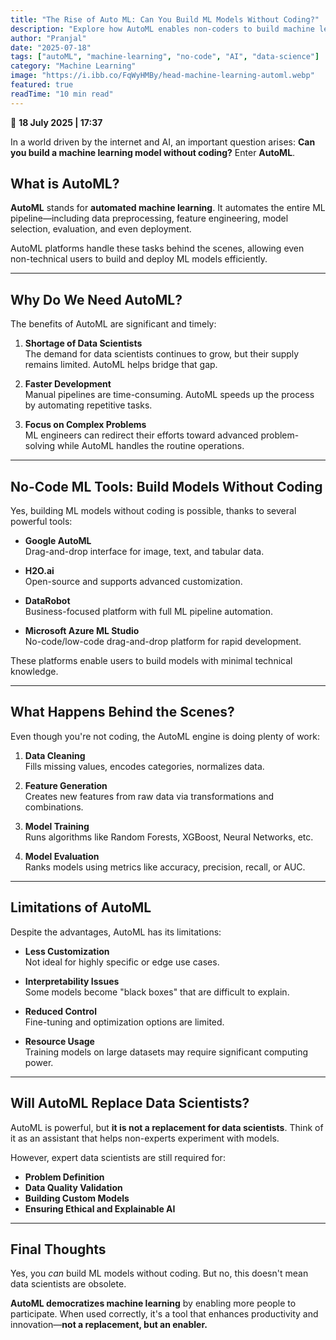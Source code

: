 ```yaml
---
title: "The Rise of Auto ML: Can You Build ML Models Without Coding?"
description: "Explore how AutoML enables non-coders to build machine learning models and understand its benefits, limitations, and real-world applications."
author: "Pranjal"
date: "2025-07-18"
tags: ["autoML", "machine-learning", "no-code", "AI", "data-science"]
category: "Machine Learning"
image: "https://i.ibb.co/FqWyHMBy/head-machine-learning-automl.webp"
featured: true
readTime: "10 min read"
---
```



📅 **18 July 2025 | 17:37**

In a world driven by the internet and AI, an important question arises: **Can you build a machine learning model without coding?** Enter **AutoML**.

## What is AutoML?

**AutoML** stands for **automated machine learning**. It automates the entire ML pipeline—including data preprocessing, feature engineering, model selection, evaluation, and even deployment.

AutoML platforms handle these tasks behind the scenes, allowing even non-technical users to build and deploy ML models efficiently.

---

## Why Do We Need AutoML?

The benefits of AutoML are significant and timely:

1. **Shortage of Data Scientists**  
   The demand for data scientists continues to grow, but their supply remains limited. AutoML helps bridge that gap.

2. **Faster Development**  
   Manual pipelines are time-consuming. AutoML speeds up the process by automating repetitive tasks.

3. **Focus on Complex Problems**  
   ML engineers can redirect their efforts toward advanced problem-solving while AutoML handles the routine operations.

---

## No-Code ML Tools: Build Models Without Coding

Yes, building ML models without coding is possible, thanks to several powerful tools:

- **Google AutoML**  
  Drag-and-drop interface for image, text, and tabular data.

- **H2O.ai**  
  Open-source and supports advanced customization.

- **DataRobot**  
  Business-focused platform with full ML pipeline automation.

- **Microsoft Azure ML Studio**  
  No-code/low-code drag-and-drop platform for rapid development.

These platforms enable users to build models with minimal technical knowledge.

---

## What Happens Behind the Scenes?

Even though you're not coding, the AutoML engine is doing plenty of work:

1. **Data Cleaning**  
   Fills missing values, encodes categories, normalizes data.

2. **Feature Generation**  
   Creates new features from raw data via transformations and combinations.

3. **Model Training**  
   Runs algorithms like Random Forests, XGBoost, Neural Networks, etc.

4. **Model Evaluation**  
   Ranks models using metrics like accuracy, precision, recall, or AUC.

---

## Limitations of AutoML

Despite the advantages, AutoML has its limitations:

- **Less Customization**  
  Not ideal for highly specific or edge use cases.

- **Interpretability Issues**  
  Some models become "black boxes" that are difficult to explain.

- **Reduced Control**  
  Fine-tuning and optimization options are limited.

- **Resource Usage**  
  Training models on large datasets may require significant computing power.

---

## Will AutoML Replace Data Scientists?

AutoML is powerful, but **it is not a replacement for data scientists**. Think of it as an assistant that helps non-experts experiment with models.

However, expert data scientists are still required for:

- **Problem Definition**
- **Data Quality Validation**
- **Building Custom Models**
- **Ensuring Ethical and Explainable AI**

---

## Final Thoughts

Yes, you *can* build ML models without coding. But no, this doesn't mean data scientists are obsolete.

**AutoML democratizes machine learning** by enabling more people to participate. When used correctly, it's a tool that enhances productivity and innovation—**not a replacement, but an enabler.**